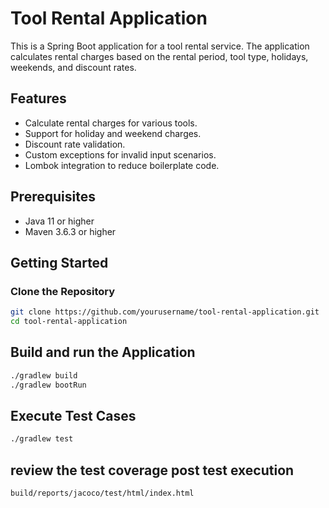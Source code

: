 # Tool Rental Application

This is a Spring Boot application for a tool rental service. The application calculates rental charges based on the rental period, tool type, holidays, weekends, and discount rates.

## Features

- Calculate rental charges for various tools.
- Support for holiday and weekend charges.
- Discount rate validation.
- Custom exceptions for invalid input scenarios.
- Lombok integration to reduce boilerplate code.

## Prerequisites

- Java 11 or higher
- Maven 3.6.3 or higher

## Getting Started

### Clone the Repository

```sh
git clone https://github.com/yourusername/tool-rental-application.git
cd tool-rental-application
```

## Build and run the Application
```sh
./gradlew build
./gradlew bootRun
```

## Execute Test Cases
```sh
./gradlew test
```

## review the test coverage post test execution 
```
build/reports/jacoco/test/html/index.html
```
